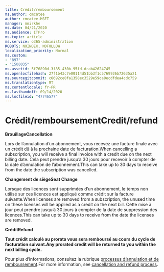 ```yaml
---
title: Crédit/remboursement
ms.author: cmcatee
author: cmcatee-MSFT
manager: mnirkhe
ms.date: 04/21/2020
ms.audience: ITPro
ms.topic: article
ms.service: o365-administration
ROBOTS: NOINDEX, NOFOLLOW
localization_priority: Normal
ms.custom:
- "897"
- "1500035"
ms.assetid: 5f76890d-3f85-430b-95fd-dcab42624745
ms.openlocfilehash: 27f1b43c7e00114d51bb3f1c5769936b72635a21
ms.sourcegitcommit: c6692ce0fa1358ec3529e59ca0ecdfdea4cdc759
ms.translationtype: MT
ms.contentlocale: fr-FR
ms.lasthandoff: 09/14/2020
ms.locfileid: "47746577"
---
```

# <a name="creditrefund"></a><span data-ttu-id="b8d86-102">Crédit/remboursement</span><span class="sxs-lookup"><span data-stu-id="b8d86-102">Credit/refund</span></span>

<span data-ttu-id="b8d86-103">**Brouillage**</span><span class="sxs-lookup"><span data-stu-id="b8d86-103">**Cancellation**</span></span>
  
<span data-ttu-id="b8d86-104">Lors de l’annulation d’un abonnement, vous recevez une facture finale avec un crédit dû à la prochaine date de facturation.</span><span class="sxs-lookup"><span data-stu-id="b8d86-104">When cancelling a subscription, you will receive a final invoice with a credit due on the next billing date.</span></span> <span data-ttu-id="b8d86-105">Cela peut prendre jusqu’à 30 jours pour recevoir à compter de la date d’annulation de l’abonnement.</span><span class="sxs-lookup"><span data-stu-id="b8d86-105">This can take up to 30 days to receive from the date the subscription was cancelled.</span></span>
  
<span data-ttu-id="b8d86-106">**Changement de siège**</span><span class="sxs-lookup"><span data-stu-id="b8d86-106">**Seat Change**</span></span>
  
<span data-ttu-id="b8d86-107">Lorsque des licences sont supprimées d’un abonnement, le temps non utilisé sur ces licences est appliqué comme crédit sur la facture suivante.</span><span class="sxs-lookup"><span data-stu-id="b8d86-107">When licenses are removed from a subscription, the unused time on these licenses will be applied as a credit on the next bill.</span></span> <span data-ttu-id="b8d86-108">Cette mise à jour peut prendre jusqu’à 30 jours à compter de la date de suppression des licences.</span><span class="sxs-lookup"><span data-stu-id="b8d86-108">This can take up to 30 days to receive from the date the licenses are removed.</span></span>

<span data-ttu-id="b8d86-109">**Crédit**</span><span class="sxs-lookup"><span data-stu-id="b8d86-109">**Refund**</span></span>

<span data-ttu-id="b8d86-110">**Tout crédit calculé au prorata vous sera remboursé au cours du cycle de facturation suivant.**</span><span class="sxs-lookup"><span data-stu-id="b8d86-110">**Any prorated credit will be returned to you within the next billing cycle.**</span></span>

<span data-ttu-id="b8d86-111">Pour plus d’informations, consultez la rubrique [processus d’annulation et de remboursement](https://docs.microsoft.com/microsoft-365/commerce/subscriptions/cancel-your-subscription?view=o365-worldwide).</span><span class="sxs-lookup"><span data-stu-id="b8d86-111">For more information, see [cancellation and refund process](https://docs.microsoft.com/microsoft-365/commerce/subscriptions/cancel-your-subscription?view=o365-worldwide).</span></span> 
